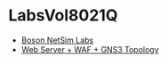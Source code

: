 # LabsVol8021Q
* [Boson NetSim Labs](https://github.com/nickbruggen90/Boson-Network-Labs)
* [Web Server + WAF + GNS3 Topology](https://github.com/nickbruggen90/LabsVol8021Q/blob/main/Web_Server_WAF_GNS3_Topology.md)
